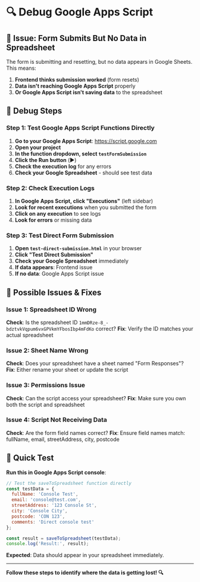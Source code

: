 # 🔍 Debug Google Apps Script

## 🚨 Issue: Form Submits But No Data in Spreadsheet

The form is submitting and resetting, but no data appears in Google Sheets. This means:
1. **Frontend thinks submission worked** (form resets)
2. **Data isn't reaching Google Apps Script** properly
3. **Or Google Apps Script isn't saving data** to the spreadsheet

## 🧪 Debug Steps

### Step 1: Test Google Apps Script Functions Directly

1. **Go to your Google Apps Script**: https://script.google.com
2. **Open your project**
3. **In the function dropdown, select `testFormSubmission`**
4. **Click the Run button** (▶️)
5. **Check the execution log** for any errors
6. **Check your Google Spreadsheet** - should see test data

### Step 2: Check Execution Logs

1. **In Google Apps Script, click "Executions"** (left sidebar)
2. **Look for recent executions** when you submitted the form
3. **Click on any execution** to see logs
4. **Look for errors** or missing data

### Step 3: Test Direct Form Submission

1. **Open `test-direct-submission.html`** in your browser
2. **Click "Test Direct Submission"**
3. **Check your Google Spreadsheet** immediately
4. **If data appears**: Frontend issue
5. **If no data**: Google Apps Script issue

## 🔧 Possible Issues & Fixes

### Issue 1: Spreadsheet ID Wrong
**Check**: Is the spreadsheet ID `1mmDRze-8_-bdztvkVqpum6vxGPVkmYFbosIbp4mFdKo` correct?
**Fix**: Verify the ID matches your actual spreadsheet

### Issue 2: Sheet Name Wrong
**Check**: Does your spreadsheet have a sheet named "Form Responses"?
**Fix**: Either rename your sheet or update the script

### Issue 3: Permissions Issue
**Check**: Can the script access your spreadsheet?
**Fix**: Make sure you own both the script and spreadsheet

### Issue 4: Script Not Receiving Data
**Check**: Are the form field names correct?
**Fix**: Ensure field names match: fullName, email, streetAddress, city, postcode

## 🎯 Quick Test

**Run this in Google Apps Script console**:
```javascript
// Test the saveToSpreadsheet function directly
const testData = {
  fullName: 'Console Test',
  email: 'console@test.com',
  streetAddress: '123 Console St',
  city: 'Console City',
  postcode: 'CON 123',
  comments: 'Direct console test'
};

const result = saveToSpreadsheet(testData);
console.log('Result:', result);
```

**Expected**: Data should appear in your spreadsheet immediately.

---

**Follow these steps to identify where the data is getting lost! 🔍**